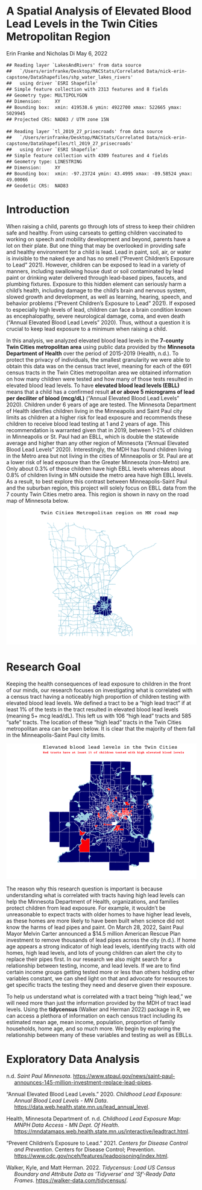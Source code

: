 A Spatial Analysis of Elevated Blood Lead Levels in the Twin Cities
Metropolitan Region
================
Erin Franke and Nicholas Di
May 6, 2022

    ## Reading layer `LakesAndRivers' from data source 
    ##   `/Users/erinfranke/Desktop/MACStats/Correlated Data/nick-erin-capstone/DataShapefiles/shp_water_lakes_rivers' 
    ##   using driver `ESRI Shapefile'
    ## Simple feature collection with 2313 features and 8 fields
    ## Geometry type: MULTIPOLYGON
    ## Dimension:     XY
    ## Bounding box:  xmin: 419538.6 ymin: 4922700 xmax: 522665 ymax: 5029945
    ## Projected CRS: NAD83 / UTM zone 15N

    ## Reading layer `tl_2019_27_prisecroads' from data source 
    ##   `/Users/erinfranke/Desktop/MACStats/Correlated Data/nick-erin-capstone/DataShapefiles/tl_2019_27_prisecroads' 
    ##   using driver `ESRI Shapefile'
    ## Simple feature collection with 4309 features and 4 fields
    ## Geometry type: LINESTRING
    ## Dimension:     XY
    ## Bounding box:  xmin: -97.23724 ymin: 43.4995 xmax: -89.58524 ymax: 49.00066
    ## Geodetic CRS:  NAD83

# Introduction

When raising a child, parents go through lots of stress to keep their
children safe and healthy. From using carseats to getting children
vaccinated to working on speech and mobility development and beyond,
parents have a lot on their plate. But one thing that may be overlooked
in providing safe and healthy environment for a child is lead. Lead in
paint, soil, air, or water is invisible to the naked eye and has no
smell (“Prevent Children’s Exposure to Lead” 2021). However, children
can be exposed to lead in a variety of manners, including swallowing
house dust or soil contaminated by lead paint or drinking water
delivered through lead-based pipes, faucets, and plumbing fixtures.
Exposure to this hidden element can seriously harm a child’s health,
including damage to the child’s brain and nervous system, slowed growth
and development, as well as learning, hearing, speech, and behavior
problems (“Prevent Children’s Exposure to Lead” 2021). If exposed to
especially high levels of lead, children can face a brain condition
known as encephalopathy, severe neurological damage, coma, and even
death (“Annual Elevated Blood Lead Levels” 2020). Thus, without a
question it is crucial to keep lead exposure to a minimum when raising a
child.

In this analysis, we analyzed elevated blood lead levels in the
**7-county Twin Cities metropolitan area** using public data provided by
the **Minnesota Department of Health** over the period of 2015-2019
(Health, n.d.). To protect the privacy of individuals, the smallest
granularity we were able to obtain this data was on the census tract
level, meaning for each of the 691 census tracts in the Twin Cities
metropolitan area we obtained information on how many children were
tested and how many of those tests resulted in elevated blood lead
levels. To have **elevated blood lead levels (EBLL)** means that a child
has a confirmed result **at or above 5 micrograms of lead per deciliter
of blood (mcg/dL)** (“Annual Elevated Blood Lead Levels” 2020). Children
under 6 years of age are tested. The Minnesota Department of Health
idenifies children living in the Minneapolis and Saint Paul city limits
as children at a higher risk for lead exposure and recommends these
children to receive blood lead testing at 1 and 2 years of age. This
recommendation is warranted given that in 2019, between 1-2% of children
in Minneapolis or St. Paul had an EBLL, which is double the statewide
average and higher than any other region of Minnesota (“Annual Elevated
Blood Lead Levels” 2020). Interestingly, the MDH has found children
living in the Metro area but not living in the cities of Minneapolis or
St. Paul are at a lower risk of lead exposure than the Greater Minnesota
(non-Metro) are. Only about 0.3% of these children have high EBLL levels
whereas about 0.8% of children living in MN outside the metro area have
high EBLL levels. As a result, to best explore this contrast between
Minneapolis-Saint Paul and the suburban region, this project will solely
focus on EBLL data from the 7 county Twin Cities metro area. This region
is shown in navy on the road map of Minnesota below.

![](README_files/figure-gfm/unnamed-chunk-2-1.png)<!-- -->

# Research Goal

Keeping the health consequences of lead exposure to children in the
front of our minds, our research focuses on investigating what is
correlated with a census tract having a noticeably high proportion of
children testing with elevated blood lead levels. We defined a tract to
be a “high lead tract” if at least 1% of the tests in the tract resulted
in elevated blood lead levels (meaning 5+ mcg lead/dL). This left us
with 106 “high lead” tracts and 585 “safe” tracts. The location of these
“high lead” tracts in the Twin Cities metropolitan area can be seen
below. It is clear that the majority of them fall in the
Minneapolis-Saint Paul city limits.

![](README_files/figure-gfm/unnamed-chunk-3-1.png)<!-- -->

The reason why this research question is important is because
understanding what is correlated with tracts having high lead levels can
help the Minnesota Department of Health, organizations, and families
protect children from lead exposure. For example, it wouldn’t be
unreasonable to expect tracts with older homes to have higher lead
levels, as these homes are more likely to have been built when science
did not know the harms of lead pipes and paint. On March 28, 2022, Saint
Paul Mayor Melvin Carter announced a $14.5 million American Rescue Plan
investment to remove thousands of lead pipes across the city (n.d.). If
home age appears a strong indicator of high lead levels, identifying
tracts with old homes, high lead levels, and lots of young children can
alert the city to replace their pipes first. In our research we also
might search for a relationship between testing, income, and lead
levels. If we are to find certain income groups getting tested more or
less than others holding other variables constant, we can shed light on
that and advocate for resources to get specific tracts the testing they
need and deserve given their exposure.

To help us understand what is correlated with a tract being “high lead,”
we will need more than just the information provided by the MDH of tract
lead levels. Using the **tidycensus** (Walker and Herman 2022) package
in R, we can access a plethora of information on each census tract
including its estimated mean age, mean income, population, proportion of
family households, home age, and so much more. We begin by exploring the
relationship between many of these variables and testing as well as
EBLLs.

# Exploratory Data Analysis

<div id="refs" class="references csl-bib-body hanging-indent">

<div id="ref-saintpaul" class="csl-entry">

n.d. *Saint Paul Minnesota*.
<https://www.stpaul.gov/news/saint-paul-announces-145-million-investment-replace-lead-pipes>.

</div>

<div id="ref-leadoverview" class="csl-entry">

“Annual Elevated Blood Lead Levels.” 2020. *Childhood Lead Exposure:
Annual Blood Lead Levels - MN Data*.
<https://data.web.health.state.mn.us/lead_annual_level>.

</div>

<div id="ref-mdhdata" class="csl-entry">

Health, Minnesota Department of. n.d. *Childhood Lead Exposure Map: MNPH
Data Access - MN Dept. Of Health*.
<https://mndatamaps.web.health.state.mn.us/interactive/leadtract.html>.

</div>

<div id="ref-cdcPrevention" class="csl-entry">

“Prevent Children’s Exposure to Lead.” 2021. *Centers for Disease
Control and Prevention*. Centers for Disease Control; Prevention.
<https://www.cdc.gov/nceh/features/leadpoisoning/index.html>.

</div>

<div id="ref-tidycensus" class="csl-entry">

Walker, Kyle, and Matt Herman. 2022. *Tidycensus: Load US Census
Boundary and Attribute Data as ’Tidyverse’ and ’Sf’-Ready Data Frames*.
<https://walker-data.com/tidycensus/>.

</div>

</div>
